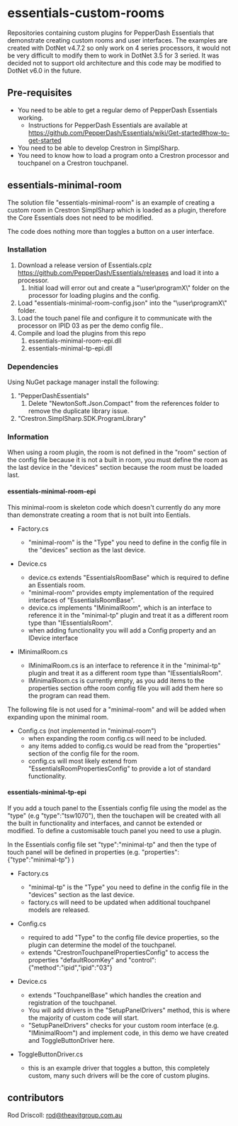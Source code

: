 # essentials-custom-rooms

Repositories containing custom plugins for PepperDash Essentials that demonstrate creating custom rooms and user interfaces.
The examples are created with DotNet v4.7.2 so only work on 4 series processors, it would not be very difficult to modify them to work in DotNet 3.5 for 3 seried. It was decided not to support old architecture and this code may be modified to DotNet v6.0 in the future.

## Pre-requisites

* You need to be able to get a regular demo of PepperDash Essentials working.
  * Instructions for PepperDash Essentials are available at <https://github.com/PepperDash/Essentials/wiki/Get-started#how-to-get-started>
* You need to be able to develop Crestron in SimplSharp.
* You need to know how to load a program onto a Crestron processor and touchpanel on a Crestron touchpanel.
  
## essentials-minimal-room

The solution file "essentials-minimal-room" is an example of creating a custom room in Crestron SimplSharp which is loaded as a plugin, therefore the Core Essentials does not need to be modified.

The code does nothing more than toggles a button on a user interface.

### Installation

1. Download a release version of Essentials.cplz <https://github.com/PepperDash/Essentials/releases> and load it into a processor.
   1. Initial load will error out and create a "\\user\\programX\\" folder on the processor for loading plugins and the config.
2. Load "essentials-minimal-room-config.json" into the "\\user\\programX\\" folder.
3. Load the touch panel file and configure it to communicate with the processor on IPID 03 as per the demo config file..
4. Compile and load the plugins from this repo
   1. essentials-minimal-room-epi.dll
   2. essentials-minimal-tp-epi.dll

### Dependencies

Using NuGet package manager install the following:

1. "PepperDashEssentials"
   1. Delete "NewtonSoft.Json.Compact" from the references folder to remove the duplicate library issue.
2. "Crestron.SimplSharp.SDK.ProgramLibrary"

### Information

When using a room plugin, the room is not defined in the "room" section of the config file because it is not a built in room, you must define the room as the last device in the "devices" section because the room must be loaded last.

#### essentials-minimal-room-epi

This minimal-room is skeleton code which doesn't currently do any more than demonstrate creating a room that is not built into Eentials.

* Factory.cs
  * "minimal-room" is the "Type" you need to define in the config file in the "devices" section as the last device.

* Device.cs
  * device.cs extends "EssentialsRoomBase" which is required to define an Essentials room.
  * "minimal-room" provides empty implementation of the required interfaces of "EssentialsRoomBase".
  * device.cs implements "IMinimalRoom", which is an interface to reference it in the "minimal-tp" plugin and treat it as a different room type than "IEssentialsRoom".
  * when adding functionality you will add a Config property and an IDevice interface

* IMinimalRoom.cs
  * IMinimalRoom.cs is an interface to reference it in the "minimal-tp" plugin and treat it as a different room type than "IEssentialsRoom".
  * IMinimalRoom.cs is currently empty, as you add items to the properties section ofthe room config file you will add them here so the program can read them.

The following file is not used for a "minimal-room" and will be added when expanding upon the minimal room.

* Config.cs (not implemented in "minimal-room")
  * when expanding the room config.cs will need to be included.
  * any items added to config.cs would be read from the "properties" section of the config file for the room.
  * config.cs will most likely extend from "EssentialsRoomPropertiesConfig" to provide a lot of standard functionality.

#### essentials-minimal-tp-epi

If you add a touch panel to the Essentials config file using the model as the "type" (e.g "type":"tsw1070"), then the touchapen will be created with all the built in functionality and interfaces, and cannot be extended or modified. To define a customisable touch panel you need to use a plugin.

In the Essentials config file set "type":"minimal-tp" and then the type of touch panel will be defined in properties (e.g. "properties":{"type":"minimal-tp"} )

* Factory.cs
  * "minimal-tp" is the "Type" you need to define in the config file in the "devices" section as the last device.
  * factory.cs will need to be updated when additional touchpanel models are released.
  
* Config.cs
  * required to add "Type" to the config file device properties, so the plugin can determine the model of the touchpanel.
  * extends "CrestronTouchpanelPropertiesConfig" to access the properties "defaultRoomKey" and "control":{"method":"ipid","ipid":"03"}

* Device.cs
  * extends "TouchpanelBase" which handles the creation and registration of the touchpanel.
  * You will add drivers in the "SetupPanelDrivers" method, this is where the majority of custom code will start.
  * "SetupPanelDrivers" checks for your custom room interface (e.g. "IMinimalRoom") and implement code, in this demo we have created and ToggleButtonDriver here.

* ToggleButtonDriver.cs
  * this is an example driver that toggles a button, this completely custom, many such drivers will be the core of custom plugins.

## contributors

Rod Driscoll: <rod@theavitgroup.com.au>
